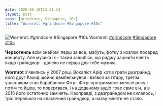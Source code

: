 ```yaml
---
date: 2020-05-10T13:21:14
layout: post
tags: [grindcore, Singapore, 10s]
title: "Wormrot: #grindcore #Singapore #10s"
---
```

![Wormrot: #grindcore #Singapore #10s](/assets/photos/photo_964@10-05-2020_13-21-14.jpg)
Wormrot: [#grindcore](/tags/#grindcore) [#Singapore](/tags/#Singapore) [#10s](/tags/#10s)

**Червогниль** всім знайомі перш за все, мабуть, фотку з козлом посеред концерту. Але музика їх - такий зашибісь, що раджу зацінити навіть якщо грайндкор - далеко не перша для тебе музика.

**Wormrot** з&#39;явились у 2007 році. Вокаліст Аріф хотів грати дезграйнд, його друг Расид щойно дембельнувся і взявся за гітару, третім учасником став барабанник Фітрі. Фітрі протримався менше року і потім то йшов, то повертався, і на доданому аудіо грає саме він, а в 2015 його остаточно замінять. Насправді, з дезграйндом не склалось, і тріо перейшло на класичний грайндкор, а назву міняти не стало.